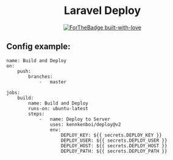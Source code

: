 <div align="center">

# Laravel Deploy

[![ForTheBadge built-with-love](http://ForTheBadge.com/images/badges/built-with-love.svg)](https://twitter.com/kenboi_)

</div>


## Config example:

```
name: Build and Deploy
on:
    push:
        branches:
            -   master

jobs:
    build:
        name: Build and Deploy
        runs-on: ubuntu-latest
        steps:
            -   name: Deploy to Server
                uses: kennkenboi/deploy@v2
                env:
                    DEPLOY_KEY: ${{ secrets.DEPLOY_KEY }}
                    DEPLOY_USER: ${{ secrets.DEPLOY_USER }}
                    DEPLOY_HOST: ${{ secrets.DEPLOY_HOST }}
                    DEPLOY_PATH: ${{ secrets.DEPLOY_PATH }}
```
